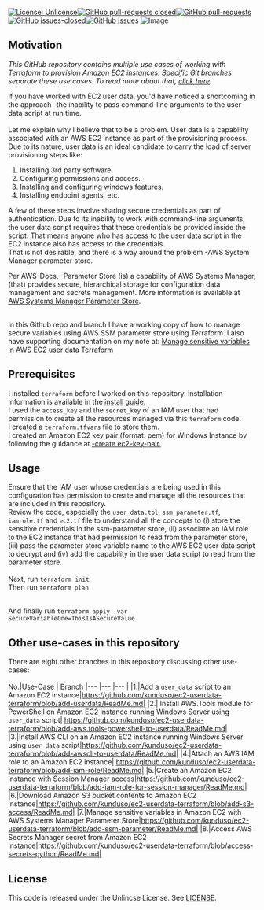 [![License: Unlicense](https://img.shields.io/badge/license-Unlicense-white.svg)](https://choosealicense.com/licenses/unlicense/)[![GitHub pull-requests closed](https://img.shields.io/github/issues-pr-closed/kunduso/ec2-userdata-terraform)](https://GitHub.com/kunduso/ec2-userdata-terraform/pull/)[![GitHub pull-requests](https://img.shields.io/github/issues-pr/kunduso/ec2-userdata-terraform)](https://GitHub.com/kunduso/ec2-userdata-terraform/pull/)
[![GitHub issues-closed](https://img.shields.io/github/issues-closed/kunduso/ec2-userdata-terraform)](https://github.com/kunduso/ec2-userdata-terraform/issues?q=is%3Aissue+is%3Aclosed)[![GitHub issues](https://img.shields.io/github/issues/kunduso/ec2-userdata-terraform)](https://GitHub.com/kunduso/ec2-userdata-terraform/issues/)
![Image](https://skdevops.files.wordpress.com/2021/11/56.image-1.png)
## Motivation
*This GitHub repository contains multiple use cases of working with Terraform to provision Amazon EC2 instances. Specific Git branches separate these use cases. To read more about that, [click here](#other-use-cases-in-this-repository).*

If you have worked with EC2 user data, you'd have noticed a shortcoming in the approach -the inability to pass command-line arguments to the user data script at run time.<br />
<br />Let me explain why I believe that to be a problem. User data is a capability associated with an AWS EC2 instance as part of the provisioning process. Due to its nature, user data is an ideal candidate to carry the load of server provisioning steps like:<br />

1. Installing 3rd party software.<br />
2. Configuring permissions and access.<br />
3. Installing and configuring windows features.<br />
4. Installing endpoint agents, etc.<br />

A few of these steps involve sharing secure credentials as part of authentication. Due to its inability to work with command-line arguments, the user data script requires that these credentials be provided inside the script. That means anyone who has access to the user data script in the EC2 instance also has access to the credentials.<br />
That is not desirable, and there is a way around the problem -AWS System Manager parameter store.

Per AWS-Docs, -Parameter Store (is) a capability of AWS Systems Manager, (that) provides secure, hierarchical storage for configuration data management and secrets management. More information is available at [AWS Systems Manager Parameter Store](https://docs.aws.amazon.com/systems-manager/latest/userguide/systems-manager-parameter-store.html).<br />

<br />In this Github repo and branch I have a working copy of how to manage secure variables using AWS SSM parameter store using Terraform. I also have supporting documentation on my note at: [Manage sensitive variables in AWS EC2 user data Terraform](https://skundunotes.com/2021/11/17/manage-sensitive-variables-in-aws-ec2-user-data-with-terraform/)

## Prerequisites
I installed `terraform` before I worked on this repository. Installation information is available in the [install guide.](https://www.terraform.io/downloads.html) <br />I used the `access_key` and the `secret_key` of an IAM user that had permission to create all the resources managed via this `terraform` code.
<br />I created a `terraform.tfvars` file to store them.
<br />I created an Amazon EC2 key pair (format: pem) for Windows Instance by following the guidance at [-create ec2-key-pair.](https://docs.aws.amazon.com/AWSEC2/latest/WindowsGuide/create-key-pairs.html#having-ec2-create-your-key-pair)
## Usage
Ensure that the IAM user whose credentials are being used in this configuration has permission to create and manage all the resources that are included in this repository.
<br />Review the code, especially the `user_data.tpl`, `ssm_parameter.tf`, `iamrole.tf` and `ec2.tf` file to understand all the concepts to (i) store the sensitive credentials in the ssm-parameter store, (ii) associate an IAM role to the EC2 instance that had permission to read from the parameter store, (iii) pass the parameter store variable name to the AWS EC2 user data script to decrypt and (iv) add the capability in the user data script to read from the parameter store.
<br />
<br />Next, run `terraform init`
<br />Then run `terraform plan`

<br />And finally run `terraform apply -var SecureVariableOne=ThisIsASecureValue`

## Other use-cases in this repository
There are eight other branches in this repository discussing other use-cases:
<br />
<br />
No.|Use-Case | Branch
|--- |--- |--- |
|1.|Add a `user_data` script to an Amazon EC2 instance|https://github.com/kunduso/ec2-userdata-terraform/blob/add-userdata/ReadMe.md|
|2.| Install AWS.Tools module for PowerShell on Amazon EC2 instance running Windows Server using `user_data` script| https://github.com/kunduso/ec2-userdata-terraform/blob/add-aws.tools-powershell-to-userdata/ReadMe.md|
|3.|Install AWS CLI on an Amazon EC2 instance running Windows Server using `user_data` script|https://github.com/kunduso/ec2-userdata-terraform/blob/add-awscli-to-userdata/ReadMe.md|
|4.|Attach an AWS IAM role to an Amazon EC2 instance| https://github.com/kunduso/ec2-userdata-terraform/blob/add-iam-role/ReadMe.md|
|5.|Create an Amazon EC2 instance with Session Manager access|https://github.com/kunduso/ec2-userdata-terraform/blob/add-iam-role-for-session-manager/ReadMe.md|
|6.|Download Amazon S3 bucket contents to Amazon EC2 instance|https://github.com/kunduso/ec2-userdata-terraform/blob/add-s3-access/ReadMe.md|
|7.|Manage sensitive variables in Amazon EC2 with AWS Systems Manager Parameter Store|https://github.com/kunduso/ec2-userdata-terraform/blob/add-ssm-parameter/ReadMe.md|
|8.|Access AWS Secrets Manager secret from Amazon EC2 instance|https://github.com/kunduso/ec2-userdata-terraform/blob/access-secrets-python/ReadMe.md|

## License
This code is released under the Unlincse License. See [LICENSE](LICENSE).